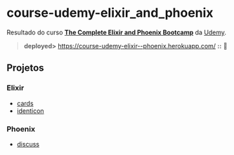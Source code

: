 # course-udemy-elixir_and_phoenix

Resultado do curso **[The Complete Elixir and Phoenix Bootcamp](https://www.udemy.com/the-complete-elixir-and-phoenix-bootcamp-and-tutorial)** da [Udemy](https://www.udemy.com/).

> **deployed>** <https://course-udemy-elixir--phoenix.herokuapp.com/> **::** :rocket:

## Projetos

### Elixir

- [cards](../../tree/master/cards)
- [identicon](../../tree/master/identicon)

### Phoenix

- [discuss](../../tree/master/discuss)
